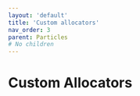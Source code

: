```yaml
---
layout: 'default'
title: 'Custom allocators'
nav_order: 3
parent: Particles
# No children
---
```


# Custom Allocators
